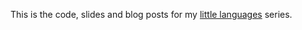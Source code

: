 This is the code, slides and blog posts for my [little languages](http://dlaing.org/little-languages) series.
